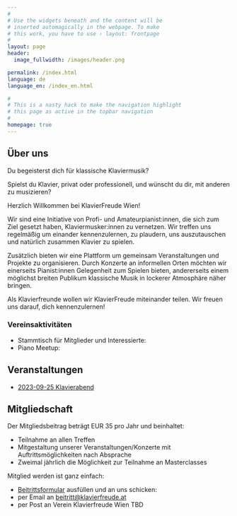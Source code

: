 ```yaml
---
#
# Use the widgets beneath and the content will be
# inserted automagically in the webpage. To make
# this work, you have to use › layout: frontpage
#
layout: page
header:
  image_fullwidth: /images/header.png

permalink: /index.html
language: de
language_en: /index_en.html

#
# This is a nasty hack to make the navigation highlight
# this page as active in the topbar navigation
#
homepage: true
---
```


## Über uns

Du begeisterst dich für klassische Klaviermusik?

Spielst du Klavier, privat oder professionell, und wünscht du dir, mit anderen zu musizieren?
 
Herzlich Willkommen bei KlavierFreude Wien!
 
Wir sind eine Initiative von Profi- und Amateurpianist:innen, die sich zum Ziel gesetzt haben, Klaviermusker:innen zu vernetzen. Wir treffen uns regelmäßig um einander kennenzulernen, zu plaudern, uns auszutauschen und natürlich zusammen Klavier zu spielen.

Zusätzlich bieten wir eine Plattform um gemeinsam Veranstaltungen und Projekte zu organisieren. Durch Konzerte an informellen Orten möchten wir einerseits Pianist:innen Gelegenheit zum Spielen bieten, andererseits einem möglichst breiten Publikum klassische Musik in lockerer Atmosphäre näher bringen.
 
Als Klavierfreunde wollen wir KlavierFreude miteinander teilen. Wir freuen uns darauf, dich kennenzulernen!


### Vereinsaktivitäten

- Stammtisch für Mitglieder und Interessierte: 
- Piano Meetup: 


## Veranstaltungen <a name="Veranstaltungen"/>

* <a href="/veranstaltungen/klavierabend-2023-09-25/">2023-09-25 Klavierabend</a> 

## Mitgliedschaft <a name="Mitgliedschaft"/>

Der Mitgliedsbeitrag beträgt EUR 35 pro Jahr und beinhaltet:

- Teilnahme an allen Treffen
- Mitgestaltung unserer Veranstaltungen/Konzerte mit Auftrittsmöglichkeiten nach Absprache
- Zweimal jährlich die Möglichkeit zur Teilnahme an Masterclasses  

Mitglied werden ist ganz einfach:
- <a href="verein-klavierfreude-beitrittsformular.pdf">Beitrittsformular</a> ausfüllen und an uns schicken:
- per Email an beitritt@klavierfreude.at
- per Post  an 
   Verein Klavierfreude Wien
   TBD

